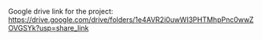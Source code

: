 Google drive link for the project: https://drive.google.com/drive/folders/1e4AVR2i0uwWI3PHTMhpPnc0wwZOVGSYk?usp=share_link
